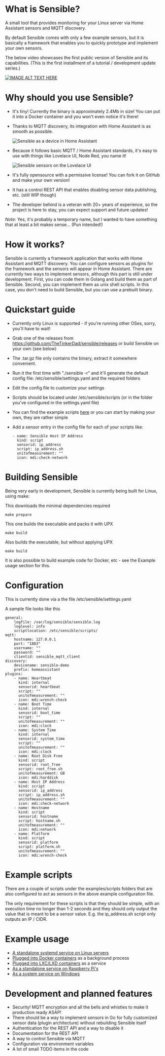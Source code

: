 # What is Sensible?
A small tool that provides monitoring for your Linux server via Home Assistant sensors and MQTT discovery.

By default Sensible comes with only a few example sensors, but it is basically a framework that enables you to quickly prototype and implement your own sensors.

The below video showcases the first public version of Sensible and its capabilities. (This is the first installment of a tutorial / development update series.)

[![IMAGE ALT TEXT HERE](https://img.youtube.com/vi/21pho997KuA/0.jpg)](https://www.youtube.com/watch?v=21pho997KuA)

# Why should you use Sensible?

 * It's tiny! Currently the binary is approximately 2.4Mb in size! You can put it into a Docker container and you won't even notice it's there!

 * Thanks to MQTT discovery, its integration with Home Assistant is as smooth as possible.

   ![Sensible as a device in Home Assistant](media/ha-device.png?raw=true "Sensible's MQTT based integration in Home Assistant")

 * Because it follows basic MQTT / Home Assistant standards, it's easy to use with things like Lovelace UI, Node Red, you name it!

   ![Sensible sensors on the Lovelace UI](media/ha-lovelace-big.png?raw=true "Sensible's example sensors on the Lovelace UI")

 * It's fully opensource with a permissive license! You can fork it on GitHub and make your own version!

 * It has a control REST API that enables disabling sensor data publishing, etc. (still WIP though)

 * The developer behind is a veteran with 20+ years of experience, so the project is here to stay, you can expect support and future updates!
 
*Note*: Yes, it's probably a temporary name, but I wanted to have something that at least a bit makes sense... (Pun intended!)

# How it works?

Sensible is currently a framework application that works with Home Assistant and MQTT discovery.
You can configure sensors as plugins for the framework and the sensors will appear in Home Assistant.
There are currently two ways to implement sensors, although this part is still under development.
First, you can code them in Golang and build them as part of Sensible.
Second, you can implement them as unix shell scripts. In this case, you don't need to build Sensible, but you can use a prebuilt binary.

# Quickstart guide

 - Currently only Linux is supported - if you're running other OSes, sorry, you'll have to wait!

 - Grab one of the releases from https://github.com/TheTinkerDad/sensible/releases or build Sensible on your own (see below)

 - The .tar.gz file only contains the binary, extract it somewhere convenient.
 
 - Run it the first time with "./sensible -r" and it'll generate the default config file: /etc/sensible/settings.yaml and the required folders

 - Edit the config file to customize your settings

 - Scripts should be located under /etc/sensible/scripts (or in the folder you've configured in the settings.yaml file)

 - You can find the example scripts [here](examples/scripts) or you can start by making your own, they are rather simple

 - Add a sensor entry in the config file for each of your scripts like:
   ```
   - name: Sensible Host IP Address
     kind: script
     sensorid: ip_address
     script: ip_address.sh
     unitofmeasurement: ""
     icon: mdi:check-network
   ```

# Building Sensible

Being very early in development, Sensible is currently being built for Linux, using make:

This downloads the minimal dependencies required
```
make prepare  
```

This one builds the executable and packs it with UPX
```
make build    
```

Also builds the executable, but without applying UPX
```
make build    
```

It is also possible to build example code for Docker, etc - see the Example usage section for this.

# Configuration

This is currently done via a the file /etc/sensible/settings.yaml

A sample file looks like this

```
general:
    logfile: /var/log/sensible/sensible.log
    loglevel: info
    scriptlocation: /etc/sensible/scripts/
mqtt:
    hostname: 127.0.0.1
    port: "1883"
    username: ""
    password: ""
    clientid: sensible_mqtt_client
discovery:
    devicename: sensible-demo
    prefix: homeassistant
plugins:
    - name: Heartbeat
      kind: internal
      sensorid: heartbeat
      script: ""
      unitofmeasurement: ""
      icon: mdi:wrench-check
    - name: Boot Time
      kind: internal
      sensorid: boot_time
      script: ""
      unitofmeasurement: ""
      icon: mdi:clock
    - name: System Time
      kind: internal
      sensorid: system_time
      script: ""
      unitofmeasurement: ""
      icon: mdi:clock
    - name: Root Disk Free
      kind: script
      sensorid: root_free
      script: root_free.sh
      unitofmeasurement: GB
      icon: mdi:harddisk
    - name: Host IP Address
      kind: script
      sensorid: ip_address
      script: ip_address.sh
      unitofmeasurement: ""
      icon: mdi:check-network
    - name: Hostname
      kind: script
      sensorid: hostname
      script: hostname.sh
      unitofmeasurement: ""
      icon: mdi:network
    - name: Platform
      kind: script
      sensorid: platform
      script: platform.sh
      unitofmeasurement: ""
      icon: mdi:wrench-check
```

# Example scripts

There are a couple of scripts under the examples/scripts folders that are also configured to act as sensors in the above example configuration file.

The only requirement for these scripts is that they should be simple, with an execution time no longer than 1-2 seconds and they should only output the value that is meant to be a sensor value. E.g. the ip_address.sh script only outputs an IP / CIDR.

# Example usage

 * [A standalone systemd service on Linux servers](examples/systemd/README.md)
 * [Plugged into Docker containers](examples/docker/README.md) as a background process
 * [Plugged into LXC/LXD containers](examples/lxc/README.md) as a service
 * [As a standalone service on Raspberry Pi's](examples/raspberry-pi/README.md)
 * [As a system service on Windows](examples/windows/README.md)
 
# Development and planned features

 * Security! MQTT encryption and all the bells and whistles to make it production ready ASAP!
 * There should be a way to implement sensors in Go for fully customized sensor data (plugin architecture) without rebuilding Sensible itself
 * Authentication for the REST API and a way to disable it
 * Documentation for the REST API
 * A way to control Sensible via MQTT
 * Configuration via environment variables
 * A lot of small TODO items in the code
 
